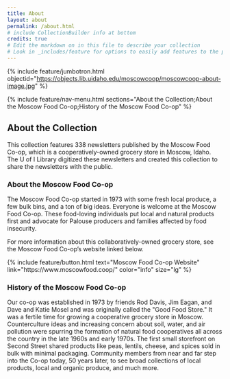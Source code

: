 ```yaml
---
title: About
layout: about
permalink: /about.html
# include CollectionBuilder info at bottom
credits: true
# Edit the markdown on in this file to describe your collection
# Look in _includes/feature for options to easily add features to the page
---
```


{% include feature/jumbotron.html objectid="https://objects.lib.uidaho.edu/moscowcoop/moscowcoop-about-image.jpg" %} 

{% include feature/nav-menu.html sections="About the Collection;About the Moscow Food Co-op;History of the Moscow Food Co-op" %}

## About the Collection

This collection features 338 newsletters published by the Moscow Food Co-op, which is a cooperatively-owned grocery store in Moscow, Idaho. The U of I Library digitized these newsletters and created this collection to share the newsletters with the public. 

### About the Moscow Food Co-op

The Moscow Food Co-op started in 1973 with some fresh local produce, a few bulk bins, and a ton of big ideas. Everyone is welcome at the Moscow Food Co-op. These food-loving individuals put local and natural products first and advocate for Palouse producers and families affected by food insecurity. 

For more information about this collaboratively-owned grocery store, see the Moscow Food Co-op’s website linked below.

<div class="text-center">
{% include feature/button.html text="Moscow Food Co-op Website" link="https://www.moscowfood.coop/" color="info" size="lg" %}
</div>

### History of the Moscow Food Co-op

Our co-op was established in 1973 by friends Rod Davis, Jim Eagan, and Dave and Katie Mosel and was originally called the "Good Food Store." It was a fertile time for growing a cooperative grocery store in Moscow. Counterculture ideas and increasing concern about soil, water, and air pollution were spurring the formation of natural food cooperatives all across the country in the late 1960s and early 1970s. The first small storefront on Second Street shared products like peas, lentils, cheese, and spices sold in bulk with minimal packaging. Community members from near and far step into the Co-op today, 50 years later, to see broad collections of local products, local and organic produce, and much more.
